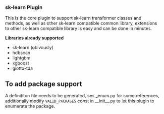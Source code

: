 ### sk-learn Plugin

This is the core plugin to support sk-learn transformer classes and methods, 
as well as other sk-learn compatible common library, extensions to other sk-learn compatible library is easy and can be done in minutes.

**Libraries already supported**
- sk-learn (obivously)
- hdbscan
- lightgbm
- xgboost
- giotto-tda

## To add package support
A definititon file needs to be generated, ses _enum.py for some references, additionally 
modify `VALID_PACKAGES` const in \_\_init\_\_.py to let this plugin to enumerate the package.